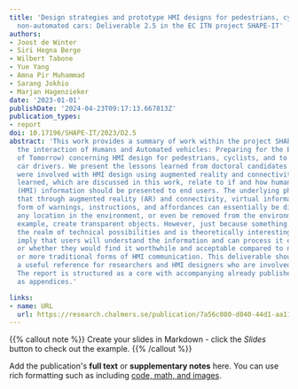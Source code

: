 ```yaml
---
title: 'Design strategies and prototype HMI designs for pedestrians, cyclists, and
  non-automated cars: Deliverable 2.5 in the EC ITN project SHAPE-IT'
authors:
- Joost de Winter
- Siri Hegna Berge
- Wilbert Tabone
- Yue Yang
- Amna Pir Muhammad
- Sarang Jokhio
- Marjan Hagenzieker
date: '2023-01-01'
publishDate: '2024-04-23T09:17:13.667813Z'
publication_types:
- report
doi: 10.17196/SHAPE-IT/2023/D2.5
abstract: 'This work provides a summary of work within the project SHAPE-IT (Supporting
  the interaction of Humans and Automated vehicles: Preparing for the Environment
  of Tomorrow) concerning HMI design for pedestrians, cyclists, and to some extent
  car drivers. We present the lessons learned from doctoral candidates (ESRs) who
  were involved with HMI design using augmented reality and connectivity. The lessons
  learned, which are discussed in this work, relate to if and how human-machine-interface
  (HMI) information should be presented to end users. The underlying philosophy is
  that through augmented reality (AR) and connectivity, virtual information in the
  form of warnings, instructions, and affordances can essentially be displayed at
  any location in the environment, or even be removed from the environment, to, for
  example, create transparent objects. However, just because something falls within
  the realm of technical possibilities and is theoretically interesting, does not
  imply that users will understand the information and can process it efficiently,
  or whether they would find it worthwhile and acceptable compared to no information
  or more traditional forms of HMI communication. This deliverable should serve as
  a useful reference for researchers and HMI designers who are involved in road transport.
  The report is structured as a core with accompanying already published journal articles
  as appendices.'

links:
- name: URL
  url: https://research.chalmers.se/publication/7a56c080-d040-44d1-aa11-361896d2f5e3
---
```

{{% callout note %}}
Create your slides in Markdown - click the *Slides* button to check out the example.
{{% /callout %}}

Add the publication's **full text** or **supplementary notes** here. You can use rich formatting such as including [code, math, and images](https://docs.hugoblox.com/content/writing-markdown-latex/).
